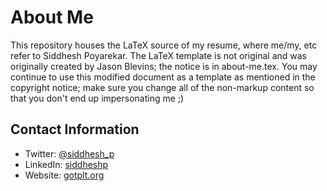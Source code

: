 # About Me

This repository houses the LaTeX source of my resume, where me/my, etc refer to
Siddhesh Poyarekar.  The LaTeX template is not original and was originally
created by Jason Blevins; the notice is in about-me.tex.  You may continue to
use this modified document as a template as mentioned in the copyright notice;
make sure you change all of the non-markup content so that you don't end up
impersonating me ;)

## Contact Information

* Twitter: [@siddhesh\_p](https://twitter.com/siddhesh_p)
* LinkedIn: [siddheshp](https://www.linkedin.com/in/siddheshp/)
* Website: [gotplt.org](https://gotplt.org)
